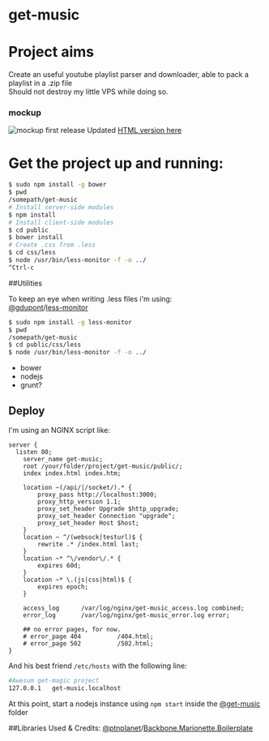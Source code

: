 get-music
===================

# Project aims
Create an useful youtube playlist parser and downloader, able to pack a playlist in a .zip file  
Should not destroy my little VPS while doing so.  

### mockup
![mockup first release](https://dl.dropboxusercontent.com/s/1ammo7mpqgd5g2g/get-music_get-music.png?token_hash=AAESBY0eWjZRJgXjbWvqVmBWmt3pKRGTG5BwAL9BbMSZOg&dl=1)
Updated [HTML version here](http://app.mockflow.com/view/a38da72f4b21a524a6ae658990409981)

# Get the project up and running:

```bash
$ sudo npm install -g bower
$ pwd
/somepath/get-music
# Install server-side modules
$ npm install
# Install client-side modules
$ cd public
$ bower install
# Create .css from .less
$ cd css/less
$ node /usr/bin/less-monitor -f -o ../
^Ctrl-c
```


##Utilities

To keep an eye when writing .less files i'm using:  
[@gdupont](https://github.com/gdupont)/[less-monitor](https://github.com/gdupont/less-monitor)
```bash
$ sudo npm install -g less-monitor
$ pwd
/somepath/get-music
$ cd public/css/less
$ node /usr/bin/less-monitor -f -o ../
```

- bower
- nodejs
- grunt?


Deploy
------
I'm using an NGINX script like:
```nginx
server {
  listen 80;
    server_name get-music;
    root /your/folder/project/get-music/public/;
    index index.html index.htm;

    location ~(/api/|/socket/).* {
        proxy_pass http://localhost:3000;
        proxy_http_version 1.1;
        proxy_set_header Upgrade $http_upgrade;
        proxy_set_header Connection "upgrade";
        proxy_set_header Host $host;
    }
    location ~ ^/(websock|testurl)$ {
        rewrite .* /index.html last;
    }
    location ~* ^\/vendor\/.* {
        expires 60d;
    }
    location ~* \.(js|css|html)$ {
        expires epoch;
    }

    access_log      /var/log/nginx/get-music_access.log combined;
    error_log       /var/log/nginx/get-music_error.log error;

    ## no error pages, for now.
    # error_page 404          /404.html;
    # error_page 502          /502.html;
}

```
And his best friend ```/etc/hosts``` with the following line:
```bash
#Awesum get-magic project
127.0.0.1	get-music.localhost
```
At this point, start a nodejs instance using ```npm start``` inside the [@get-music][this] folder

##Libraries Used & Credits:
[@ptnplanet](https://github.com/ptnplanet)/[Backbone.Marionette.Boilerplate](https://github.com/ptnplanet/Backbone.Marionette.Boilerplate)

[this]: https://github.com/mrgamer/get-music
